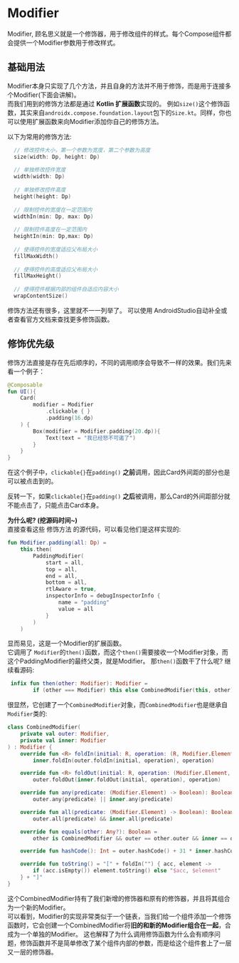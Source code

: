# Modifier
Modifier, 顾名思义就是一个修饰器，用于修改组件的样式。每个Compose组件都会提供一个Modifier参数用于修改样式。

## 基础用法
Modifier本身只实现了几个方法，并且自身的方法并不用于修饰，而是用于连接多个Modifier(下面会讲解)。   
而我们用到的修饰方法都是通过 **Kotlin 扩展函数**实现的。
例如`size()`这个修饰函数，其实来自`androidx.compose.foundation.layout`包下的`Size.kt`。同样，你也可以使用扩展函数来向Modifier添加你自己的修饰方法。

以下为常用的修饰方法:  
``` Kotlin
  // 修改控件大小，第一个参数为宽度，第二个参数为高度
  size(width: Dp, height: Dp)
  
  // 单独修改控件宽度
  width(width: Dp)
  
  // 单独修改控件高度
  height(height: Dp)
  
  // 限制控件的宽度在一定范围内
  widthIn(min: Dp, max: Dp)
  
  // 限制控件高度在一定范围内
  heightIn(min: Dp,max: Dp)
  
  // 使得控件的宽度适应父布局大小
  fillMaxWidth()
  
  // 使得控件的高度适应父布局大小
  fillMaxHeight()
  
  // 使得控件根据内部的组件自适应内容大小
  wrapContentSize()
```
修饰方法还有很多，这里就不一一列举了。
可以使用 AndroidStudio自动补全或者查看官方文档来查找更多修饰函数。

## 修饰优先级
修饰方法直接是存在先后顺序的，不同的调用顺序会导致不一样的效果。我们先来看一个例子：
``` kotlin
@Composable
fun UI(){
    Card(
        modifier = Modifier
            .clickable { }
            .padding(16.dp)
    ) {
        Box(modifier = Modifier.padding(20.dp)){
            Text(text = "我已经怒不可遏了")
        }
    }
}
```
在这个例子中，`clickable{}`在`padding()` **之前**调用，因此Card外间距的部分也是可以被点击到的。   

反转一下，如果`clickable{}`在`padding()` **之后**被调用，那么Card的外间距部分就不能点击了，只能点击Card本身。

**为什么呢? (挖源码时间~)**   
直接查看这些 修饰方法 的源代码，可以看见他们是这样实现的:
``` kotlin
fun Modifier.padding(all: Dp) =
    this.then(
        PaddingModifier(
            start = all,
            top = all,
            end = all,
            bottom = all,
            rtlAware = true,
            inspectorInfo = debugInspectorInfo {
                name = "padding"
                value = all
            }
        )
    )
```
显而易见，这是一个Modifier的扩展函数。  
它调用了 `Modifier`的`then()`函数，而这个`then()`需要接收一个Modifier对象，而这个PaddingModifier的最终父类，就是Modifier。
那`then()`函数干了什么呢? 继续看源码:   
``` kotlin
 infix fun then(other: Modifier): Modifier =
        if (other === Modifier) this else CombinedModifier(this, other)
```
很显然，它创建了一个`CombinedModifier`对象，而`CombinedModifier`也是继承自`Modifier`类的:   
```kotlin
class CombinedModifier(
    private val outer: Modifier,
    private val inner: Modifier
) : Modifier {
    override fun <R> foldIn(initial: R, operation: (R, Modifier.Element) -> R): R =
        inner.foldIn(outer.foldIn(initial, operation), operation)

    override fun <R> foldOut(initial: R, operation: (Modifier.Element, R) -> R): R =
        outer.foldOut(inner.foldOut(initial, operation), operation)

    override fun any(predicate: (Modifier.Element) -> Boolean): Boolean =
        outer.any(predicate) || inner.any(predicate)

    override fun all(predicate: (Modifier.Element) -> Boolean): Boolean =
        outer.all(predicate) && inner.all(predicate)

    override fun equals(other: Any?): Boolean =
        other is CombinedModifier && outer == other.outer && inner == other.inner

    override fun hashCode(): Int = outer.hashCode() + 31 * inner.hashCode()

    override fun toString() = "[" + foldIn("") { acc, element ->
        if (acc.isEmpty()) element.toString() else "$acc, $element"
    } + "]"
}
```
这个CombinedModifier持有了我们新增的修饰器和原有的修饰器，并且将其组合为一个新的Modifier。   
可以看到，Modifier的实现非常类似于一个链表，当我们给一个组件添加一个修饰函数时，它会创建一个CombinedModifier将**旧的和新的Modifier组合在一起**，合成为一个单独的Modifier。
这也解释了为什么调用修饰函数为什么会有顺序问题，修饰函数并不是简单修改了某个组件内部的参数，而是给这个组件套上了一层又一层的修饰器。

